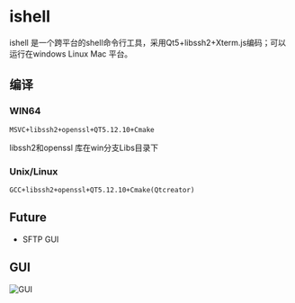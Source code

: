 # ishell

ishell 是一个跨平台的shell命令行工具，采用Qt5+libssh2+Xterm.js编码；可以运行在windows Linux Mac 平台。

## 编译

### WIN64

  ```
  MSVC+libssh2+openssl+QT5.12.10+Cmake
  ```
  libssh2和openssl 库在win分支Libs目录下

### Unix/Linux

  ```
  GCC+libssh2+openssl+QT5.12.10+Cmake(Qtcreator)
  ```

## Future

  - SFTP GUI

## GUI

  ![GUI](https://github.com/yz-java/ishell/blob/win/gui.png?raw=true)